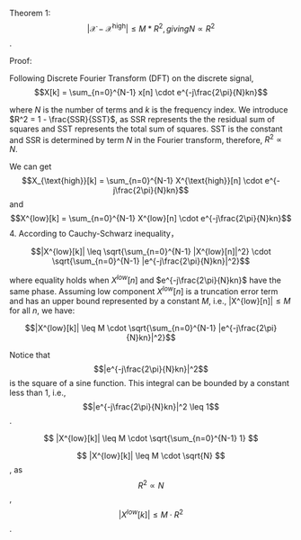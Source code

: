 Theorem 1: $$|\mathcal{X}-\mathcal{X}^{\mathrm{high}}| \leq M* R^{2}, giving N \propto R^{2}$$.

Proof:

Following Discrete Fourier Transform (DFT) on the discrete signal,
$$X[k] = \sum_{n=0}^{N-1} x[n] \cdot e^{-j\frac{2\pi}{N}kn}$$

where $N$ is the number of terms and $k$ is the frequency index. We introduce 
$R^2 = 1 - \frac{SSR}{SST}$, as SSR represents the the residual sum of squares and SST represents the total sum of squares. SST is the constant and SSR 
is determined by term $N$ in the Fourier transform, therefore, $R^{2} \propto N$.

We can get   
$$X_{\text{high}}[k] = \sum_{n=0}^{N-1} X^{\text{high}}[n] \cdot e^{-j\frac{2\pi}{N}kn}$$ and 
$$X^{low}[k] = \sum_{n=0}^{N-1} X^{low}[n] \cdot e^{-j\frac{2\pi}{N}kn}$$
4. According to Cauchy-Schwarz inequality， 

$$|X^{low}[k]| \leq \sqrt{\sum_{n=0}^{N-1} |X^{low}[n]|^2} \cdot \sqrt{\sum_{n=0}^{N-1} |e^{-j\frac{2\pi}{N}kn}|^2}$$

where equality holds when $X^{low}[n]$ and $e^{-j\frac{2\pi}{N}kn}$ have the same phase.
Assuming low component $X^{low}[n]$ is a truncation error term and has an upper bound represented by a constant $M$, i.e., $|$X^{low}[n]$| \leq M$ for all $n$, we have:

$$|X^{low}[k]| \leq M \cdot \sqrt{\sum_{n=0}^{N-1} |e^{-j\frac{2\pi}{N}kn}|^2}$$

Notice that $$|e^{-j\frac{2\pi}{N}kn}|^2$$ is the square of a sine function. This integral can be bounded by a constant less than 1, i.e., $$|e^{-j\frac{2\pi}{N}kn}|^2 \leq 1$$.

$$
|X^{low}[k]| \leq M \cdot \sqrt{\sum_{n=0}^{N-1} 1}
$$

$$
|X^{low}[k]| \leq M \cdot \sqrt{N}
$$, as $$R^{2} \propto N$$,
$$
|X^{low}[k]| \leq M \cdot R^{2}
$$.
